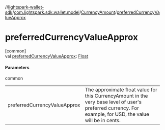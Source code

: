 //[lightspark-wallet-sdk](../../../index.md)/[com.lightspark.sdk.wallet.model](../index.md)/[CurrencyAmount](index.md)/[preferredCurrencyValueApprox](preferred-currency-value-approx.md)

# preferredCurrencyValueApprox

[common]\
val [preferredCurrencyValueApprox](preferred-currency-value-approx.md): [Float](https://kotlinlang.org/api/latest/jvm/stdlib/kotlin/-float/index.html)

#### Parameters

common

| | |
|---|---|
| preferredCurrencyValueApprox | The approximate float value for this CurrencyAmount in the very base level of user's preferred currency. For example, for USD, the value will be in cents. |
